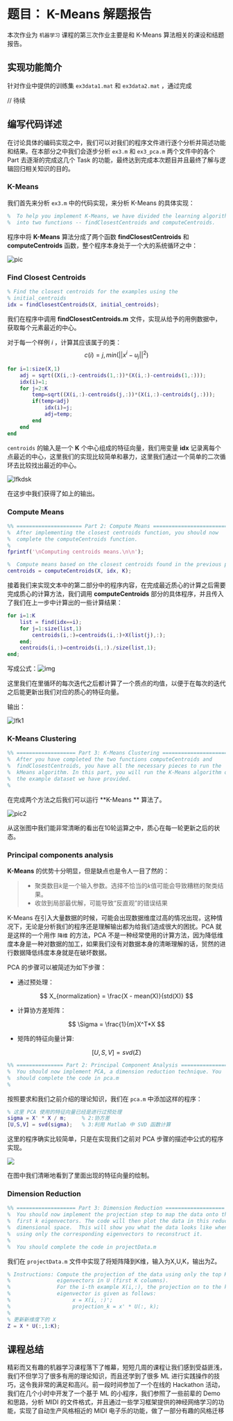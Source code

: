 # 题目： K-Means 解题报告

本次作业为 `机器学习` 课程的第三次作业主要是和 K-Means 算法相关的课设和结题报告。

## 实现功能简介

针对作业中提供的训练集 `ex3data1.mat` 和 `ex3data2.mat` ，通过完成

// 待续

## 编写代码详述

在讨论具体的编码实现之中，我们可以对我们的程序文件进行逐个分析并简述功能和结果。在本部分之中我们会逐步分析 `ex3.m` 和 `ex3_pca.m` 两个文件中的各个 Part 去逐渐的完成这几个 Task 的功能，最终达到完成本次题目并且最终了解与逻辑回归相关知识的目的。

### K-Means

我们首先来分析 `ex3.m` 中的代码实现，来分析 K-Means 的具体实现：

``` matlab
%  To help you implement K-Means, we have divided the learning algorithm 
%  into two functions -- findClosestCentroids and computeCentroids.
```

程序中将 **K-Means** 算法分成了两个函数 **findClosestCentroids** 和 **computeCentroids** 函数，整个程序本身处于一个大的系统循环之中：

![pic](./pic1.png)


### Find Closest Centroids

``` matlab
% Find the closest centroids for the examples using the
% initial_centroids
idx = findClosestCentroids(X, initial_centroids);
```

我们在程序中调用 **findClosestCentroids.m** 文件，实现从给予的用例数据中，获取每个元素最近的中心。

对于每一个样例 $i$ ，计算其应该属于的类：
$$
c(i)  = j,min(||x^i −u_j||^2)
$$

``` matlab
for i=1:size(X,1)  
    adj = sqrt((X(i,:)-centroids(1,:))*(X(i,:)-centroids(1,:)));  
    idx(i)=1;  
    for j=2:K  
        temp=sqrt((X(i,:)-centroids(j,:))*(X(i,:)-centroids(j,:)));  
        if(temp<adj)  
            idx(i)=j;  
            adj=temp;  
        end  
    end 
end  
```

`centroids` 的输入是一个 **K** 个中心组成的特征向量，我们用变量 **idx** 记录离每个点最近的中心，这里我们的实现比较简单和暴力，这里我们通过一个简单的二次循环去比较找出最近的中心。

![lfkdsk](./lfkdsk.png)

在这步中我们获得了如上的输出。

### Compute Means

``` matlab
%% ===================== Part 2: Compute Means =========================
%  After implementing the closest centroids function, you should now
%  complete the computeCentroids function.
%
fprintf('\nComputing centroids means.\n\n');

%  Compute means based on the closest centroids found in the previous part.
centroids = computeCentroids(X, idx, K);
```

接着我们来实现文本中的第二部分中的程序内容，在完成最近质心的计算之后需要完成质心的计算方法，我们调用 **computeCentroids** 部分的具体程序，并且传入了我们在上一步中计算出的一些计算结果：

``` matlab
for i=1:K
    list = find(idx==i);
    for j=1:size(list,1)
        centroids(i,:)=centroids(i,:)+X(list(j),:);
    end;
    centroids(i,:)=centroids(i,:)./size(list,1);
end;
```

 写成公式：![img](http://img.blog.csdn.net/20130615224238828)

这里我们在里循环的每次迭代之后都计算了一个质点的均值，以便于在每次的迭代之后能更新出我们对应的质心的特征向量。

输出：

![lfk1](./lfk1.png)

### K-Means Clustering

``` matlab
%% =================== Part 3: K-Means Clustering ======================
%  After you have completed the two functions computeCentroids and
%  findClosestCentroids, you have all the necessary pieces to run the
%  kMeans algorithm. In this part, you will run the K-Means algorithm on
%  the example dataset we have provided. 
%
```

在完成两个方法之后我们可以运行 **K-Means ** 算法了。

![pic2](./Homework3/pic2.bmp)

从这张图中我们能非常清晰的看出在10轮运算之中，质心在每一轮更新之后的状态。

### Principal components analysis  

**K-Means** 的优势十分明显，但是缺点也是令人一目了然的：

> * 聚类数目*k*是一个输入参数。选择不恰当的*k*值可能会导致糟糕的聚类结果。
> * 收敛到局部最优解，可能导致“反直观”的错误结果

K-Means 在引入大量数据的时候，可能会出现数据维度过高的情况出现，这种情况下，无论是分析我们的程序还是理解输出都为给我们造成很大的困扰。PCA 就是这样的一个用作 `降维` 的方法，PCA 不是一种经常使用的计算方法，因为降低维度本身是一种对数据的加工，如果我们没有对数据本身的清晰理解的话，贸然的进行数据降低纬度本身就是在破坏数据。

PCA 的步骤可以被简述为如下步骤：

* 通过预处理：

$$
X_{normalization} = \frac{X - mean(X)}{std(X)}
$$

* 计算协方差矩阵：

$$
\Sigma = \frac{1}{m}X^T*X
$$

* 矩阵的特征向量计算:

$$
[U,S,V] = svd(\Sigma)
$$

``` matlab
%% =============== Part 2: Principal Component Analysis ===============
%  You should now implement PCA, a dimension reduction technique. You
%  should complete the code in pca.m
%
```

按照要求和我们之前介绍的理论知识，我们在 `pca.m` 中添加这样的程序：

``` matlab
% 这里 PCA 使用的特征向量已经是进行过预处理
sigma = X' * X / m;     % 2:协方差
[U,S,V] = svd(sigma);   % 3:利用 Matlab 中 SVD 函数计算
```

这里的程序确实比较简单，只是在实现我们之前对 PCA 步骤的描述中公式的程序实现。

![](./fic.png)

在图中我们清晰地看到了里面出现的特征向量的绘制。

### Dimension Reduction

``` matlab
%% =================== Part 3: Dimension Reduction ===================
%  You should now implement the projection step to map the data onto the 
%  first k eigenvectors. The code will then plot the data in this reduced 
%  dimensional space.  This will show you what the data looks like when 
%  using only the corresponding eigenvectors to reconstruct it.
%
%  You should complete the code in projectData.m
```

我们在 `projectData.m` 文件中实现了将矩阵降到K维，输入为X,U,K，输出为Z。

``` matlab
% Instructions: Compute the projection of the data using only the top K 
%               eigenvectors in U (first K columns). 
%               For the i-th example X(i,:), the projection on to the k-th 
%               eigenvector is given as follows:
%                    x = X(i, :)';
%                    projection_k = x' * U(:, k);
%
% 更新新维度下的 X 
Z = X * U(:,1:K); 
```



## 课程总结

精彩而又有趣的机器学习课程落下了帷幕，短短几周的课程让我们感到受益匪浅，我们不但学习了很多有用的理论知识，而且还学到了很多 ML 进行实践操作的技巧，这令我非常的满足和高兴。前一段时间参加了一个在线的 Hackathon 活动，我们在几个小时中开发了一个基于 ML 的小程序，我们参照了一些前辈的 Demo 和思路，分析 MIDI 的文件格式，并且通过一些学习框架提供的神经网络学习的功能，实现了自动生产风格相近的 MIDI 电子乐的功能，做了一部分有趣的风格迁移